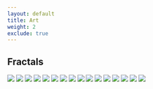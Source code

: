 ```yaml
---
layout: default
title: Art
weight: 2
exclude: true
---
```


Fractals
-------


<img src="assets/art/Softly.jpg" class="portfolio">
<img src="assets/art/Eye.jpg" class="portfolio">
<img src="assets/art/Meteor.png" class="portfolio">
<img src="assets/art/Gogh.png" class="portfolio">
<img src="assets/art/Light.png" class="portfolio">
<img src="assets/art/Tableau.png" class="portfolio">
<img src="assets/art/Takeflight.jpg" class="portfolio">
<img src="assets/art/Rose.jpg" class="portfolio">
<img src="assets/art/Propulsion.jpg" class="portfolio">
<img src="assets/art/Synchronicity.png" class="portfolio">
<img src="assets/art/Leaf.png" class="portfolio">
<img src="assets/art/Fireball.jpg" class="portfolio">
<img src="assets/art/Dreamscape.jpg" class="portfolio">
<img src="assets/art/Grow.png" class="portfolio">
<img src="assets/art/Mushroom.png" class="portfolio">
<img src="assets/art/Bloom.jpg" class="portfolio">

